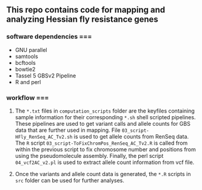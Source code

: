 ## This repo contains code for mapping and analyzing Hessian fly resistance genes

### software dependencies ===
- GNU parallel
- samtools
- bcftools
- bowtie2
- Tassel 5 GBSv2 Pipeline
- R and perl

### workflow ===
1. The `*.txt` files in `computation_scripts` folder are the keyfiles containing sample information for their corresponding `*.sh` shell scripted pipelines. These pipelines are used to get variant calls and allele counts for GBS data that are further used in mapping. File `03_script-HFly_RenSeq_AC_Tv2.sh` is used to get allele counts from RenSeq data. The `R` script `03_script-ToFixChromPos_RenSeq_AC_Tv2.R` is called from within the previous script to fix chromosome number and positions from using the pseudomolecule assembly. Finally, the perl script `04_vcf2AC_v2.pl` is used to extract allele count information from vcf file.

2. Once the variants and allele count data is generated, the `*.R` scripts in `src` folder can be used for further analyses.
